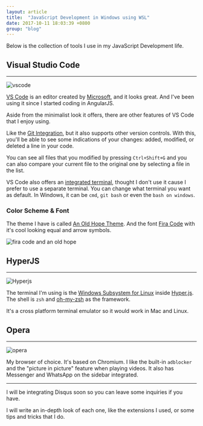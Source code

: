 ```yaml
---
layout: article
title:  "JavaScript Development in Windows using WSL"
date: 2017-10-11 18:03:39 +0800
group: "blog"
---
```

Below is the collection of tools I use in my JavaScript Development life.

## Visual Studio Code
<hr class='divider--fade' />

![vscode](https://res.cloudinary.com/dfrhytey3/image/upload/v1507875814/js-dev-env/vscode_4.png)

[VS Code](https://code.visualstudio.com/) is an editor created by [Microsoft](https://github.com/Microsoft/vscode), and it looks great. And I've been using it since I started coding in AngularJS.

Aside from the minimalist look it offers, there are other features of VS Code that I enjoy using.

Like the [Git Integration](https://code.visualstudio.com/docs/editor/versioncontrol), but it also supports other version controls. With this, you'll be able to see some indications of your changes: added, modified, or deleted a line in your code.

You can see all files that you modified by pressing `Ctrl+Shift+G` and you can also compare your current file to the original one by selecting a file in the list.

VS Code also offers an [integrated terminal](https://code.visualstudio.com/docs/editor/integrated-terminal), thought I don't use it cause I prefer to use a separate terminal. You can change what terminal you want as default. In Windows, it can be `cmd`, `git bash` or even the `bash on windows`.

### Color Scheme & Font

The theme I have is called [An Old Hope Theme](https://marketplace.visualstudio.com/items?itemName=dustinsanders.an-old-hope-theme-vscode). And the font [Fira Code](https://github.com/tonsky/FiraCode) with it's cool looking equal and arrow symbols.

![fira code and an old hope](https://res.cloudinary.com/dfrhytey3/image/upload/v1507875729/js-dev-env/fira_code_3.png)

<!-- ### VS Code Extensions
* [An Old Hope Theme](https://marketplace.visualstudio.com/items?itemName=dustinsanders.an-old-hope-theme-vscode) - color scheme
* [Beautify](https://marketplace.visualstudio.com/items?itemName=HookyQR.beautify) - for beautifying SCSS
* [Bookmarks](https://marketplace.visualstudio.com/items?itemName=alefragnani.Bookmarks) - allows for bookmarking lines
* [copy-json-path](https://marketplace.visualstudio.com/items?itemName=nidu.copy-json-path) - we're using i18n's written in `JSON` and object paths get too long copy manually
* [ESLint](https://marketplace.visualstudio.com/items?itemName=dbaeumer.vscode-eslint) - for linting JS
* [Git History (git log)](https://marketplace.visualstudio.com/items?itemName=donjayamanne.githistory) - compare current workspace file to a file in a commit
* [Insert Date String](https://marketplace.visualstudio.com/items?itemName=jsynowiec.vscode-insertdatestring) - Insert a datetime string formrat for blog purposes (jekyll)
* [JSCS Linting](https://marketplace.visualstudio.com/items?itemName=ms-vscode.jscs) - one of my projects is using JSCS. Nothing I can do about it ¯\_(ツ)_/¯
* [Settings Sync](https://marketplace.visualstudio.com/items?itemName=Shan.code-settings-sync) - sync VS Code settings, extensions, and stuff
* [Vetur](https://marketplace.visualstudio.com/items?itemName=octref.vetur) - tooling for Vue.js
* [vscode-icons](https://marketplace.visualstudio.com/items?itemName=robertohuertasm.vscode-icons) - icon pack
* [WakaTime](https://marketplace.visualstudio.com/items?itemName=WakaTime.vscode-wakatime) - tracking coding time -->

## HyperJS
<hr class='divider--fade' />

![Hyperjs](http://res.cloudinary.com/dfrhytey3/image/upload/v1507720485/js-dev-env/hyperjs.png)

The terminal I'm using is the [Windows Subsystem for Linux](https://msdn.microsoft.com/en-us/commandline/wsl/about) inside [Hyper.js](https://hyper.is/). The shell is `zsh` and [oh-my-zsh](https://github.com/robbyrussell/oh-my-zsh) as the framework.

It's a cross platform terminal emulator so it would work in Mac and Linux.

<!-- ### Packages
* [zsh]() - as the shell
* [oh-my-zsh](https://github.com/robbyrussell/oh-my-zsh) - zsh framework
* [Git]() - Git
* [hub]() - extend Git
* [nvm]() - manage node versions -->
## Opera
<hr class='divider--fade' />

![opera](https://res.cloudinary.com/dfrhytey3/image/upload/v1507875123/js-dev-env/opera_1.png)

My browser of choice. It's based on Chromium. I like the built-in `adblocker` and the "picture in picture" feature when playing videos. It also has Messenger and WhatsApp on the sidebar integrated.

---
I will be integrating Disqus soon so you can leave some inquiries if you have.

I will write an in-depth look of each one, like the extensions I used, or some tips and tricks that I do.
